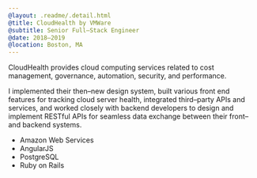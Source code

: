 ```yaml
---
@layout: .readme/.detail.html
@title: CloudHealth by VMWare
@subtitle: Senior Full–Stack Engineer
@date: 2018–2019
@location: Boston, MA
---
```

CloudHealth provides cloud computing services related to cost management,
governance, automation, security, and performance.

I implemented their then–new design system, built various front end features for
tracking cloud server health, integrated third–party APIs and services, and
worked closely with backend developers to design and implement RESTful APIs for
seamless data exchange between their front– and backend systems.

- Amazon Web Services
- AngularJS
- PostgreSQL
- Ruby on Rails
